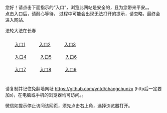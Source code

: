 您好！请点击下面指示的“入口”，浏览此网站是安全的，且为您带来平安。。 <br/>
点击入口后，请耐心等待， 过程中可能会出现无法打开的提示，请忽略，最终会进入网站. </br>

法轮大法在长春<br/>
<div style="padding:10px"><a style="margin:20px" target="_blank" href="https://d3pmo4nhpwxi71.cloudfront.net/2Qpsp?ypfyaeg" id="ccLink1" rel="nofollow">入口1</a> <a target="_blank" style="margin:20px" href="https://d1waal135qeaer.cloudfront.net/2Qpsp?hplkdlkw" id="ccLink2" rel="nofollow">入口2</a> <a style="margin:20px" target="_blank" href="https://d3gvar8vtusd12.cloudfront.net/2Qpsp?yxsdap" id="ccLink3" rel="nofollow">入口3</a></div>

<div style="padding:10px" ><a style="margin:20px" target="_blank" href="https://d3pmo4nhpwxi71.cloudfront.net/2Qpsp?ypfyaeg" id="ccLink4" rel="nofollow">入口4</a> <a style="margin:20px" href="https://d1waal135qeaer.cloudfront.net/2Qpsp?hplkdlkw" target="_blank" id="ccLink5" rel="nofollow">入口5</a> <a style="margin:20px" href="https://d3gvar8vtusd12.cloudfront.net/2Qpsp?yxsdap" target="_blank" id="ccLink6" rel="nofollow">入口6</a></div>

<div style="padding:10px"><a style="margin:20px" target="_blank" href="https://d3pmo4nhpwxi71.cloudfront.net/2Qpsp?ypfyaeg" id="ccLink7" rel="nofollow">入口7</a> <a style="margin:20px" href="https://d1waal135qeaer.cloudfront.net/2Qpsp?hplkdlkw" target="_blank" id="ccLink8" rel="nofollow">入口8</a> <a style="margin:20px" target="_blank" href="https://d3gvar8vtusd12.cloudfront.net/2Qpsp?yxsdap" id="ccLink9" rel="nofollow">入口9</a></div>

<br/>



请复制并记住免翻墙网址 https://github.com/yntd/changchunzx (http后一定要加s)，在电脑或手机的浏览器均可访问。。<br/>

微信如提示停止访问该网页，须先点击右上角，选择浏览器打开。
